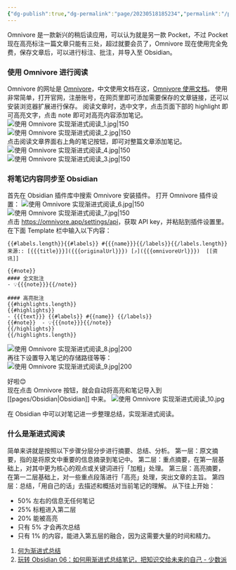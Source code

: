 ```yaml
---
{"dg-publish":true,"dg-permalink":"page/20230518185234","permalink":"/page/20230518185234/","noteIcon":"1","created":"2023-05-24T08:46:09.843+08:00","updated":""}
---
```



Omnivore 是一款新兴的稍后读应用，可以认为就是另一款 Pocket，不过 Pocket 现在高亮标注一篇文章只能有三处，超过就要会员了，Omnivore 现在使用完全免费，保存文章后，可以进行标注、批注，并导入至 Obsidian。

### 使用 Omnivore 进行阅读
Omnivore 的网址是 [Omnivore](https://omnivore.app/home)，中文使用文档在这，[Omnivore 使用文档](https://docs.omnivore.app/zh/)。
使用非常简单，打开官网，注册账号，在网页里即可添加需要保存的文章链接，还可以安装浏览器扩展进行保存。
阅读文章时，选中文字，点击页面下部的 highlight 即可高亮文字，点击 note 即可对高亮内容添加笔记。
![使用 Omnivore 实现渐进式阅读_1.jpg|150](/img/user/others/assets/%E4%BD%BF%E7%94%A8%20Omnivore%20%E5%AE%9E%E7%8E%B0%E6%B8%90%E8%BF%9B%E5%BC%8F%E9%98%85%E8%AF%BB_1.jpg)![使用 Omnivore 实现渐进式阅读_2.jpg|150](/img/user/others/assets/%E4%BD%BF%E7%94%A8%20Omnivore%20%E5%AE%9E%E7%8E%B0%E6%B8%90%E8%BF%9B%E5%BC%8F%E9%98%85%E8%AF%BB_2.jpg)  
点击阅读文章界面右上角的笔记按钮，即可对整篇文章添加笔记。
![使用 Omnivore 实现渐进式阅读_4.jpg|150](/img/user/others/assets/%E4%BD%BF%E7%94%A8%20Omnivore%20%E5%AE%9E%E7%8E%B0%E6%B8%90%E8%BF%9B%E5%BC%8F%E9%98%85%E8%AF%BB_4.jpg) ![使用 Omnivore 实现渐进式阅读_3.jpg|150](/img/user/others/assets/%E4%BD%BF%E7%94%A8%20Omnivore%20%E5%AE%9E%E7%8E%B0%E6%B8%90%E8%BF%9B%E5%BC%8F%E9%98%85%E8%AF%BB_3.jpg)

### 将笔记内容同步至 Obsidian
首先在 Obsidian 插件库中搜索 Omnivore 安装插件。
打开 Omnivore 插件设置：
![使用 Omnivore 实现渐进式阅读_6.jpg|150](/img/user/others/assets/%E4%BD%BF%E7%94%A8%20Omnivore%20%E5%AE%9E%E7%8E%B0%E6%B8%90%E8%BF%9B%E5%BC%8F%E9%98%85%E8%AF%BB_6.jpg) ![使用 Omnivore 实现渐进式阅读_7.jpg|150](/img/user/others/assets/%E4%BD%BF%E7%94%A8%20Omnivore%20%E5%AE%9E%E7%8E%B0%E6%B8%90%E8%BF%9B%E5%BC%8F%E9%98%85%E8%AF%BB_7.jpg)  
点击 <https://omnivore.app/settings/api>，获取 API key，并粘贴到插件设置里。
在下面 Template 栏中输入以下内容：

```
{{#labels.length}}{{#labels}} #{{{name}}}{{/labels}}{{/labels.length}}
来源:: [{{{title}}}]({{{originalUrl}}}) [⤴️]({{{omnivoreUrl}}})  [[资讯]] 

{{#note}} 
#### 全文批注
- 💡{{{note}}}{{/note}}

#### 高亮批注
{{#highlights.length}}
{{#highlights}}
- {{{text}}} {{#labels}} #{{name}} {{/labels}} 
{{#note}}  - 💡{{{note}}}{{/note}}
{{/highlights}}
{{/highlights.length}}
```

![使用 Omnivore 实现渐进式阅读_8.jpg|200](/img/user/others/assets/%E4%BD%BF%E7%94%A8%20Omnivore%20%E5%AE%9E%E7%8E%B0%E6%B8%90%E8%BF%9B%E5%BC%8F%E9%98%85%E8%AF%BB_8.jpg)  
再往下设置导入笔记的存储路径等等：
![使用 Omnivore 实现渐进式阅读_9.jpg|200](/img/user/others/assets/%E4%BD%BF%E7%94%A8%20Omnivore%20%E5%AE%9E%E7%8E%B0%E6%B8%90%E8%BF%9B%E5%BC%8F%E9%98%85%E8%AF%BB_9.jpg)

好啦😊  
现在点击 Omnivore 按钮，就会自动将高亮和笔记导入到 [[pages/Obsidian\|Obsidian]] 中来。
![使用 Omnivore 实现渐进式阅读_10.jpg](/img/user/others/assets/%E4%BD%BF%E7%94%A8%20Omnivore%20%E5%AE%9E%E7%8E%B0%E6%B8%90%E8%BF%9B%E5%BC%8F%E9%98%85%E8%AF%BB_10.jpg)

在 Obsidian 中可以对笔记进一步整理总结，实现渐进式阅读。

### 什么是渐进式阅读
简单来讲就是按照以下步骤分层分步进行摘要、总结、分析。
第一层：原文摘要，指的是将原文中重要的信息摘录到笔记中。
第二层：重点摘要，在第一层基础上，对其中更为核心的观点或关键词进行「加粗」处理。
第三层：高亮摘要，在第一二层基础上，对一些重点段落进行「高亮」处理，突出文章的主旨。
第四层：总结，「用自己的话」去描述和概括对当前笔记的理解。
从下往上开始：
- 50% 左右的信息无任何笔记
- 25% 标粗进入第二层
- 20% 能被高亮
- 只有 5% 才会再次总结
- 只有 1% 的内容，能进入第五层的融合，因为这需要大量的时间和精力。

1. [何为渐进式总结](https://www.notion.so/3a8c5d77b5be42c58719d174bfbfa935)
2. [玩转 Obsidian 06：如何用渐进式总结笔记，把知识交给未来的自己 - 少数派](https://sspai.com/post/69025)
